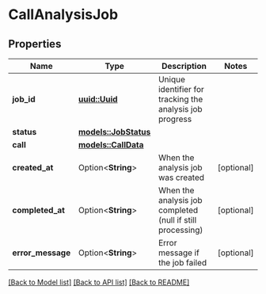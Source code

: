 # CallAnalysisJob

## Properties

Name | Type | Description | Notes
------------ | ------------- | ------------- | -------------
**job_id** | [**uuid::Uuid**](uuid::Uuid.md) | Unique identifier for tracking the analysis job progress | 
**status** | [**models::JobStatus**](JobStatus.md) |  | 
**call** | [**models::CallData**](CallData.md) |  | 
**created_at** | Option<**String**> | When the analysis job was created | [optional]
**completed_at** | Option<**String**> | When the analysis job completed (null if still processing) | [optional]
**error_message** | Option<**String**> | Error message if the job failed | [optional]

[[Back to Model list]](../README.md#documentation-for-models) [[Back to API list]](../README.md#documentation-for-api-endpoints) [[Back to README]](../README.md)


